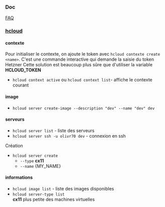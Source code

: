 

### Doc
[FAQ](https://wiki.hetzner.de/index.php/CloudServer/en)

### [hcloud](https://github.com/hetznercloud/cli)

#### contexte

Pour initialiser le contexte, on ajoute le token avec `hcloud contexte create <name>`.
C'est une commande interactive qui demande la saisie du token Hetzner
Cette solution est beaucoup plus sûre que d'utiliser la variable **HCLOUD_TOKEN**

- `hcloud context active` ou `hcloud context list`- affiche le contexte courant

#### image
- `hcloud server create-image --description "dev" --name "dev" dev`



#### serveurs
- `hcloud server list` - liste des serveurs
- `hcloud server ssh -u olivr70 dev` - connexion en ssh

Création 
- `hcloud server create`
  - `--type` **cx11**
  - `--name` {MY_NAME}

#### informations
- `hcloud image list` - liste des images disponibles
- `hcloud server-type list`  
  **cx11** plus petite des machines virtuelles

